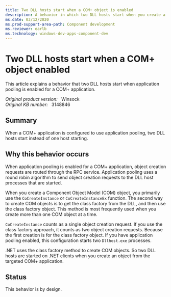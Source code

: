 ```yaml
---
title: Two DLL hosts start when a COM+ object is enabled
description: A behavior in which two DLL hosts start when you create a COM+ object that has pooling enabled.
ms.date: 03/12/2020
ms.prod-support-area-path: Component development
ms.reviewer: earlb
ms.technology: windows-dev-apps-component-dev
---
```

# Two DLL hosts start when a COM+ object enabled

This article explains a behavior that two DLL hosts start when application pooling is enabled for a COM+ application.

_Original product version:_ &nbsp; Winsock  
_Original KB number:_ &nbsp; 3148846

## Summary

When a COM+ application is configured to use application pooling, two DLL hosts start instead of one host starting.

## Why this behavior occurs

When application pooling is enabled for a COM+ application, object creation requests are routed through the RPC service. Application pooling uses a round robin algorithm to send object creation requests to the DLL host processes that are started.

When you create a Component Object Model (COM) object, you primarily use the `CoCreateInstance` or `CoCreateInstanceEx` function. The second way to create COM objects is to get the class factory from the DLL, and then use the class factory object. This method is most frequently used when you create more than one COM object at a time.

`CoCreateInstance` counts as a single object creation request. If you use the class factory approach, it counts as two object creation requests. Because the first creation is for the class factory object. If you have application pooling enabled, this configuration starts two `Dllhost.exe` processes.

.NET uses the class factory method to create COM objects. So two DLL hosts are started on .NET clients when you create an object from the targeted COM+ application.

## Status

This behavior is by design.
